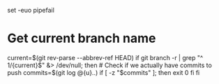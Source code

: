 set -euo pipefail

# Get current branch name
current=$(git rev-parse --abbrev-ref HEAD)
if git branch -r | grep "^  ${1}/${current}$" &> /dev/null; then
    # Check if we actually have commits to push
    commits=$(git log @{u}..)
    if [ -z "$commits" ]; then
        exit 0
    fi
fi

